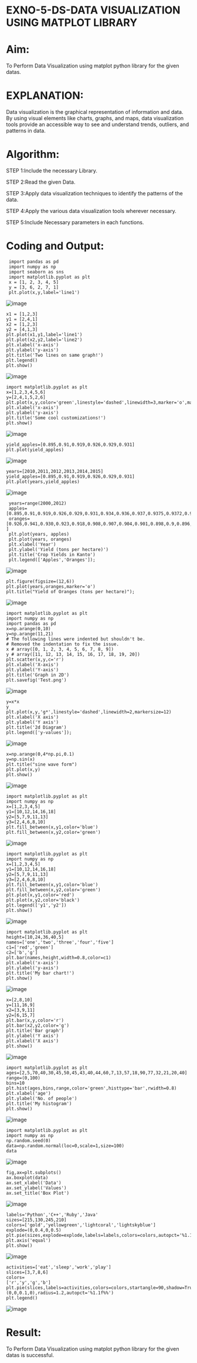 # EXNO-5-DS-DATA VISUALIZATION USING MATPLOT LIBRARY

# Aim:
  To Perform Data Visualization using matplot python library for the given datas.

# EXPLANATION:
Data visualization is the graphical representation of information and data. By using visual elements like charts, graphs, and maps, data visualization tools provide an accessible way to see and understand trends, outliers, and patterns in data.

# Algorithm:
STEP 1:Include the necessary Library.

STEP 2:Read the given Data.

STEP 3:Apply data visualization techniques to identify the patterns of the data.

STEP 4:Apply the various data visualization tools wherever necessary.

STEP 5:Include Necessary parameters in each functions.

# Coding and Output:
```
 import pandas as pd
 import numpy as np
 import seaborn as sns
 import matplotlib.pyplot as plt
 x = [1, 2, 3, 4, 5]
 y = [3, 6, 2, 7, 1]
 plt.plot(x,y,label='line1')
```

![image](https://github.com/user-attachments/assets/53e117fb-6bee-4d45-bf80-c8fd8254f164)

```
x1 = [1,2,3]
y1 = [2,4,1]
x2 = [1,2,3]
y2 = [4,1,3]
plt.plot(x1,y1,label='line1')
plt.plot(x2,y2,label='line2')
plt.xlabel('x-axis')
plt.ylabel('y-axis')
plt.title('Two lines on same graph!')
plt.legend()
plt.show()
```
![image](https://github.com/user-attachments/assets/d8d56c02-50a1-4eb8-ac54-914476309f18)

```
import matplotlib.pyplot as plt
x=[1,2,3,4,5,6]
y=[2,4,1,5,2,6]
plt.plot(x,y,color='green',linestyle='dashed',linewidth=3,marker='o',markerfacecolor='blue',markersize=12)
plt.xlabel('x-axis')
plt.ylabel('y-axis')
plt.title('Some cool customizations!')
plt.show()
```

![image](https://github.com/user-attachments/assets/90a36295-e2ba-467f-9219-2b41bcfada39)

```
yield_apples=[0.895,0.91,0.919,0.926,0.929,0.931]
plt.plot(yield_apples)

```

![image](https://github.com/user-attachments/assets/7e994ea8-d55a-4093-8fff-c195a13e234e)



```
years=[2010,2011,2012,2013,2014,2015]
yield_apples=[0.895,0.91,0.919,0.926,0.929,0.931]
plt.plot(years,yield_apples)
```

![image](https://github.com/user-attachments/assets/b503922b-cad5-4bf5-af1e-a3b79c4799c6)

```
 years=range(2000,2012)
 apples=[0.895,0.91,0.919,0.926,0.929,0.931,0.934,0.936,0.937,0.9375,0.9372,0.939]
 oranges=[0.926,0.941,0.930,0.923,0.918,0.908,0.907,0.904,0.901,0.898,0.9,0.896, ]
 plt.plot(years, apples)
 plt.plot(years, oranges)
 plt.xlabel('Year')
 plt.ylabel('Yield (tons per hectare)')
 plt.title('Crop Yields in Kanto')
 plt.legend(['Apples','Oranges']);
```

![image](https://github.com/user-attachments/assets/ace63430-31e3-4447-a35d-f19716a15ada)

```
plt.figure(figsize=(12,6))
plt.plot(years,oranges,marker='o')
plt.title("Yield of Oranges (tons per hectare)");
```

![image](https://github.com/user-attachments/assets/1aed0b97-a2d2-426c-9544-b41a261f4cb0)

```
import matplotlib.pyplot as plt
import numpy as np
import pandas as pd
x=np.arange(0,10)
y=np.arange(11,21)
# The following lines were indented but shouldn't be. 
# Removed the indentation to fix the issue.
x # array([0, 1, 2, 3, 4, 5, 6, 7, 8, 9])
y # array([11, 12, 13, 14, 15, 16, 17, 18, 19, 20])
plt.scatter(x,y,c='r')
plt.xlabel('X-axis')
plt.ylabel('Y-axis')
plt.title('Graph in 2D')
plt.savefig('Test.png')
```

![image](https://github.com/user-attachments/assets/b9309850-70e4-44ee-8109-0fdf34c11fa8)

```
y=x*x
y
plt.plot(x,y,'g*',linestyle='dashed',linewidth=2,markersize=12)
plt.xlabel('X axis')
plt.ylabel('Y axis')
plt.title('2d Diagram')
plt.legend(['y-values']);

```

![image](https://github.com/user-attachments/assets/37e18995-5ff1-43dc-8c5a-4ef5e243b62d)


```
x=np.arange(0,4*np.pi,0.1)
y=np.sin(x)
plt.title("sine wave form")
plt.plot(x,y)
plt.show()
```

![image](https://github.com/user-attachments/assets/2b353e9f-6dd6-478a-83df-9037fda93246)

```
import matplotlib.pyplot as plt
import numpy as np
x=[1,2,3,4,5]
y1=[10,12,14,16,18]
y2=[5,7,9,11,13]
y3=[2,4,6,8,10]
plt.fill_between(x,y1,color='blue')
plt.fill_between(x,y2,color='green')
```

![image](https://github.com/user-attachments/assets/f9411128-9ebe-4be2-bf8e-dcfde9687648)

```
import matplotlib.pyplot as plt
import numpy as np
x=[1,2,3,4,5]
y1=[10,12,14,16,18]
y2=[5,7,9,11,13]
y3=[2,4,6,8,10]
plt.fill_between(x,y1,color='blue')
plt.fill_between(x,y2,color='green')
plt.plot(x,y1,color='red')
plt.plot(x,y2,color='black')
plt.legend(['y1','y2'])
plt.show()
```

![image](https://github.com/user-attachments/assets/73a1f50e-079b-4138-98c8-2a27112c7708)

```
import matplotlib.pyplot as plt
height=[10,24,36,40,5]
names=['one','two','three','four','five']
c1=['red','green']
c2=['b','g']
plt.bar(names,height,width=0.8,color=c1)
plt.xlabel('x-axis')
plt.ylabel('y-axis')
plt.title('My bar chart!')
plt.show()
```
![image](https://github.com/user-attachments/assets/01fa7065-a76a-4d53-9781-316867dc27b8)


```
x=[2,8,10]
y=[11,16,9]
x2=[3,9,11]
y2=[6,15,7]
plt.bar(x,y,color='r')
plt.bar(x2,y2,color='g')
plt.title('Bar graph')
plt.ylabel('Y axis')
plt.xlabel('X axis')
plt.show()
```

![image](https://github.com/user-attachments/assets/21e32708-216b-4d37-814f-ae60b091cf03)

```
import matplotlib.pyplot as plt
ages=[2,5,70,40,30,45,50,45,43,40,44,60,7,13,57,18,90,77,32,21,20,40]
range=(0,100)
bins=10
plt.hist(ages,bins,range,color='green',histtype='bar',rwidth=0.8)
plt.xlabel('age')
plt.ylabel('No. of people')
plt.title('My histogram')
plt.show()
```

![image](https://github.com/user-attachments/assets/228b60d4-e16b-49a2-8908-ba9d2a765e5d)

```
import matplotlib.pyplot as plt
import numpy as np
np.random.seed(0)
data=np.random.normal(loc=0,scale=1,size=100)
data
```

![image](https://github.com/user-attachments/assets/654aa475-b9c9-4596-8d50-044b7c212c86)

```
fig,ax=plt.subplots()
ax.boxplot(data)
ax.set_xlabel('Data')
ax.set_ylabel('Values')
ax.set_title('Box Plot')
```


![image](https://github.com/user-attachments/assets/34c1b61b-d60d-42dc-a9ec-a09fc3481322)

```
labels='Python','C++','Ruby','Java'
sizes=[215,130,245,210]
colors=['gold','yellowgreen','lightcoral','lightskyblue']
explode=(0,0.4,0,0.5)
plt.pie(sizes,explode=explode,labels=labels,colors=colors,autopct='%1.1f%%',shadow=True)
plt.axis('equal')
plt.show()
```

![image](https://github.com/user-attachments/assets/e3fa12a9-9945-4661-9471-e2b1f0b91050)

```
activities=['eat','sleep','work','play']
slices=[3,7,8,6]
colors=
['r','y','g','b']
plt.pie(slices,labels=activities,colors=colors,startangle=90,shadow=True,explode=(0,0,0.1,0),radius=1.2,autopct='%1.1f%%')
plt.legend()
```

![image](https://github.com/user-attachments/assets/efeb79cb-a631-46d5-a35f-768c5577b62b)

# Result:
 To Perform Data Visualization using matplot python library for the given datas is successful.
